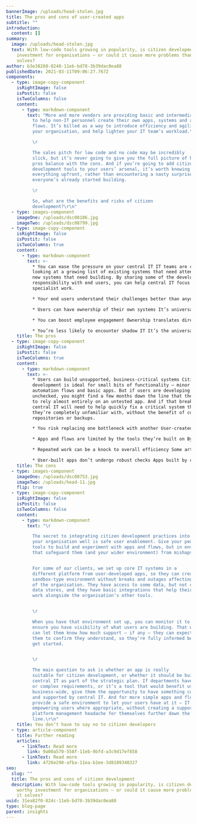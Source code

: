 ```yaml
---
bannerImage: /uploads/head-stolen.jpg
title: The pros and cons of user-created apps
subtitle: ""
introduction:
  content: []
summary:
  image: /uploads/head-stolen.jpg
  text: With low-code tools growing in popularity, is citizen development a worthy
    investment for organisations – or could it cause more problems than it
    solves?
author: b3e38260-8248-11eb-bd78-3b39dac0ea88
publishedDate: 2021-03-11T09:06:27.767Z
components:
  - type: image-copy-component
    isRightImage: false
    isPostit: false
    isTwoColumns: false
    content:
      - type: markdown-component
        text: "More and more vendors are providing basic and intermediate tools designed
          to help non-IT personnel create their own apps, systems and automation
          flows. It’s billed as a way to introduce efficiency and agility into
          your organisation, and help lighten your IT team’s workload.\ 

          \r

          The sales pitch for low code and no code may be incredibly
          slick, but it’s never going to give you the full picture of how the
          pros balance with the cons. And if you’re going to add citizen
          development tools to your users’ arsenal, it’s worth knowing
          everything upfront, rather than encountering a nasty surprise after
          everyone’s already started building.

          \r

          So, what are the benefits and risks of citizen
          development?\r\n"
  - type: images-component
    imageOne: /uploads/dsc08186.jpg
    imageTwo: /uploads/dsc08799.jpg
  - type: image-copy-component
    isRightImage: false
    isPostit: false
    isTwoColumns: true
    content:
      - type: markdown-component
        text: >-
          * You can ease the pressure on your central IT IT teams are constantly
          looking at a growing list of existing systems that need attention and
          new systems that need building. By sharing some of the development
          responsibility with end users, you can help central IT focus on the
          specialist work.

          * Your end users understand their challenges better than anyone Everyone can name at least one stumbling block that gets in the way of their everyday tasks. And when there’s a clear fix – like automating a daily email, for example – it can be faster for your users to solve that challenge themselves.

          * Users can have ownership of their own systems It’s universal in organisations: users get attached to the systems they use every day, and they’ll tweak them to fit their own specific needs. It’s how we get the super-tailored Microsoft Excel spreadsheets that teams like finance rely on. Giving users the tools to make those tweaks more effectively can help you standardise while letting your people set up their workflows the way they like them.

          * You can boost employee engagement Ownership translates directly into engagement. When employees know their input can make positive changes to the way they work, they’re more likely to get involved with adapting the environment they work in – and once they’re taking a more active role, they’re more likely to stay in their role.

          * You’re less likely to encounter shadow IT It’s the universal challenge for central IT: trying to make sure your users aren’t getting their work tools from unsanctioned sources. Users who can build their own specific apps and flows are less likely to download a third-party piece of software to do the job.
    title: The pros
  - type: image-copy-component
    isRightImage: false
    isPostit: false
    isTwoColumns: true
    content:
      - type: markdown-component
        text: >-
          * Users can build unsupported, business-critical systems Citizen
          development is ideal for small bits of functionality – minor
          automation flows and basic apps. But if users are developing systems
          unchecked, you might find a few months down the line that they’ve come
          to rely almost entirely on an untested app. And if that breaks,
          central IT will need to help quickly fix a critical system that
          they’re completely unfamiliar with, without the benefit of code
          repositories or backups.

          * You risk replacing one bottleneck with another User-created apps might ease some of the pressure on professional developers, but without the structure of central IT, that pressure can manifest further down the line. Often, overstretched IT teams find themselves struggling to handle unexpected support requests for user apps, fighting small fires with resources that could be better spent on scheduled development and iteration. There’s also the question of whether your users really have extra time to spend on building apps outside of their everyday responsibilities.

          * Apps and flows are limited by the tools they’re built on By their very nature, low-code and no-code tools lack some of the more sophisticated capabilities of a professional-grade development suite, such as integration with central data sources. And that means along the way, some users will find themselves butting up against those limits when they need to add more complicated functionalities to their app. So, central IT will need to weigh in, working outside the limits to tack on extra code. That’s time – and resource – that your teams could use to create a purpose-built solution together.

          * Repeated work can be a knock to overall efficiency Some articles credit citizen development with breaking down silos in an organisation. But if you’re not careful, it can just make the issue worse. Without centralised development, people in different departments might end up building near-identical apps and flows to respond to similar challenges, replicating work that could be shared across the business.

          * User-built apps don’t undergo robust checks Apps built by central IT have a whole raft of quality controls, rules and regulations to comply with before they get deployed. There aren’t the same checks in place for citizen-developed apps and flows, which means you can’t guarantee security and compliance – and that’s a major concern if those systems are handling sensitive data.
    title: The cons
  - type: images-component
    imageOne: /uploads/dsc08753.jpg
    imageTwo: /uploads/head-11.jpg
    flip: true
  - type: image-copy-component
    isRightImage: false
    isPostit: false
    isTwoColumns: false
    content:
      - type: markdown-component
        text: "\r

          The secret to integrating citizen development practices into
          your organisation well is safe user enablement. Give your people the
          tools to build and experiment with apps and flows, but in environments
          that safeguard them (and your wider environment) from mishaps.


          For some of our clients, we set up core IT systems in a
          different platform from user-developed apps, so they can create in a
          sandbox-type environment without breaks and outages affecting the rest
          of the organisation. They have access to some data, but not central
          data stores, and they have basic integrations that help their apps
          work alongside the organisation’s other tools.


          \r

          When you have that environment set up, you can monitor it to
          ensure you have visibility of what users are building. That way, you
          can let them know how much support – if any – they can expect, and get
          them to confirm they understand, so they’re fully informed before they
          get started.


          \r

          The main question to ask is whether an app is really
          suitable for citizen development, or whether it should be built by
          central IT as part of the strategic plan. If departments have specific
          or complex requirements, or it’s a tool that would benefit users
          business-wide, give them the opportunity to have something custom-made
          and supported by central IT. And for more simple apps and flows,
          provide a safe environment to let your users have at it – IT are
          empowering users where appropriate, without creating a support and
          platform management headache for themselves further down the
          line.\r\n"
    title: You don’t have to say no to citizen developers
  - type: article-component
    title: Further reading
    articles:
      - linkText: Read more
        link: 9a00a570-558f-11eb-9bfd-a3c9d17ef858
      - linkText: Read more
        link: 4726e290-afba-11ea-b2ee-3d8109340327
seo:
  slug: ""
  title: The pros and cons of citizen development
  description: With low-code tools growing in popularity, is citizen development a
    worthy investment for organisations – or could it cause more problems than
    it solves?
uuid: 31ea82f0-824c-11eb-bd78-3b39dac0ea88
type: blog-page
parent: insights
---
```

